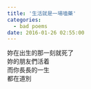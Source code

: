 ```yaml
---
title: '生活就是一場嗑藥'
categories:
  - bad poems
date: 2016-01-26 02:55:00
---
```


妳在出生的那一刻就死了<br />
妳的朋友們活着<br />
而你長長的一生<br />
都在道別
